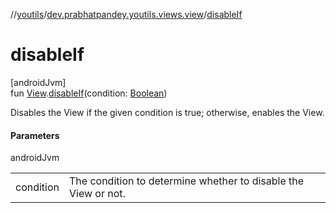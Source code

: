//[youtils](../../index.md)/[dev.prabhatpandey.youtils.views.view](index.md)/[disableIf](disable-if.md)

# disableIf

[androidJvm]\
fun [View](https://developer.android.com/reference/kotlin/android/view/View.html).[disableIf](disable-if.md)(condition: [Boolean](https://kotlinlang.org/api/latest/jvm/stdlib/kotlin/-boolean/index.html))

Disables the View if the given condition is true; otherwise, enables the View.

#### Parameters

androidJvm

| | |
|---|---|
| condition | The condition to determine whether to disable the View or not. |
